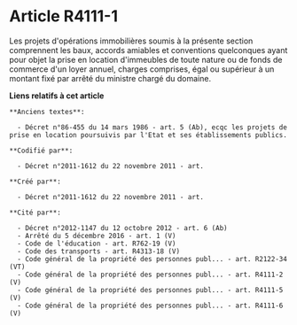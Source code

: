 # Article R4111-1

Les projets d'opérations immobilières soumis à la présente section comprennent les baux, accords amiables et conventions
quelconques ayant pour objet la prise en location d'immeubles de toute nature ou de fonds de commerce d'un loyer annuel,
charges comprises, égal ou supérieur à un montant fixé par arrêté du ministre chargé du domaine.

**Liens relatifs à cet article**

	**Anciens textes**:

	  - Décret n°86-455 du 14 mars 1986 - art. 5 (Ab), ecqc les projets de prise en location poursuivis par l'Etat et ses établissements publics.

	**Codifié par**:

	  - Décret n°2011-1612 du 22 novembre 2011 - art.

	**Créé par**:

	  - Décret n°2011-1612 du 22 novembre 2011 - art.

	**Cité par**:

	  - Décret n°2012-1147 du 12 octobre 2012 - art. 6 (Ab)
	  - Arrêté du 5 décembre 2016 - art. 1 (V)
	  - Code de l'éducation - art. R762-19 (V)
	  - Code des transports - art. R4313-18 (V)
	  - Code général de la propriété des personnes publ... - art. R2122-34 (VT)
	  - Code général de la propriété des personnes publ... - art. R4111-2 (V)
	  - Code général de la propriété des personnes publ... - art. R4111-5 (V)
	  - Code général de la propriété des personnes publ... - art. R4111-6 (V)
